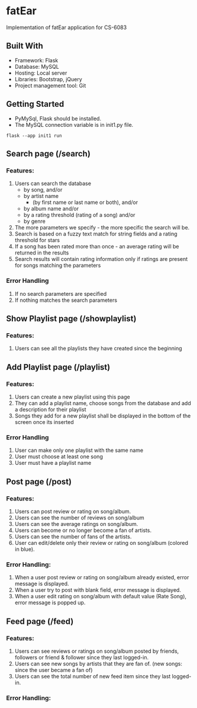 # fatEar

Implementation of fatEar application for CS-6083

## Built With

- Framework: Flask
- Database: MySQL
- Hosting: Local server
- Libraries: Bootstrap, jQuery
- Project management tool: Git

## Getting Started

- PyMySql, Flask should be installed.
- The MySQL connection variable is in init1.py file.

```commandline
flask --app init1 run
```

## Search page (/search)

### Features:

1. Users can search the database
    - by song,
      and/or
    - by artist name
        - (by first name or last name or both),
          and/or
    - by album name
      and/or
    - by a rating threshold (rating of a song)
      and/or
    - by genre
2. The more parameters we specify - the more specific the search will be.
3. Search is based on a fuzzy text match for string fields and a rating threshold for stars
4. If a song has been rated more than once - an average rating will be returned in the results
5. Search results will contain rating information only if ratings are present for songs matching the parameters

### Error Handling

1. If no search parameters are specified
2. If nothing matches the search parameters

## Show Playlist page (/showplaylist)

### Features:

1. Users can see all the playlists they have created since the beginning

## Add Playlist page (/playlist)

### Features:

1. Users can create a new playlist using this page
2. They can add a playlist name, choose songs from the database and add a description for their playlist
3. Songs they add for a new playlist shall be displayed in the bottom of the screen once its inserted

### Error Handling

1. User can make only one playlist with the same name
2. User must choose at least one song
3. User must have a playlist name

## Post page (/post)

### Features:

1. Users can post review or rating on song/album.
2. Users can see the number of reviews on song/album
3. Users can see the average ratings on song/album.
4. Users can become or no longer become a fan of artists.
5. Users can see the number of fans of the artists.
6. User can edit/delete only their review or rating on song/album (colored in blue).

### Error Handling:

1. When a user post review or rating on song/album already existed, error message is displayed.
2. When a user try to post with blank field, error message is displayed.
3. When a user edit rating on song/album with default value (Rate Song), error message is popped up.

## Feed page (/feed)

### Features:

1. Users can see reviews or ratings on song/album posted by friends, followers or friend & follower since they last
   logged-in.
2. Users can see new songs by artists that they are fan of. (new songs: since the user became a fan of)
3. Users can see the total number of new feed item since they last logged-in.

### Error Handling: